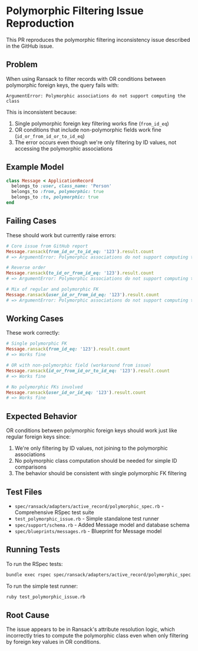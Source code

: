 # Polymorphic Filtering Issue Reproduction

This PR reproduces the polymorphic filtering inconsistency issue described in the GitHub issue.

## Problem

When using Ransack to filter records with OR conditions between polymorphic foreign keys, the query fails with:

```
ArgumentError: Polymorphic associations do not support computing the class
```

This is inconsistent because:
1. Single polymorphic foreign key filtering works fine (`from_id_eq`)
2. OR conditions that include non-polymorphic fields work fine (`id_or_from_id_or_to_id_eq`)
3. The error occurs even though we're only filtering by ID values, not accessing the polymorphic associations

## Example Model

```ruby
class Message < ApplicationRecord
  belongs_to :user, class_name: 'Person'
  belongs_to :from, polymorphic: true
  belongs_to :to, polymorphic: true
end
```

## Failing Cases

These should work but currently raise errors:

```ruby
# Core issue from GitHub report
Message.ransack(from_id_or_to_id_eq: '123').result.count
# => ArgumentError: Polymorphic associations do not support computing the class

# Reverse order
Message.ransack(to_id_or_from_id_eq: '123').result.count  
# => ArgumentError: Polymorphic associations do not support computing the class

# Mix of regular and polymorphic FK
Message.ransack(user_id_or_from_id_eq: '123').result.count
# => ArgumentError: Polymorphic associations do not support computing the class
```

## Working Cases

These work correctly:

```ruby
# Single polymorphic FK
Message.ransack(from_id_eq: '123').result.count
# => Works fine

# OR with non-polymorphic field (workaround from issue)
Message.ransack(id_or_from_id_or_to_id_eq: '123').result.count  
# => Works fine

# No polymorphic FKs involved
Message.ransack(user_id_or_id_eq: '123').result.count
# => Works fine
```

## Expected Behavior

OR conditions between polymorphic foreign keys should work just like regular foreign keys since:
1. We're only filtering by ID values, not joining to the polymorphic associations
2. No polymorphic class computation should be needed for simple ID comparisons
3. The behavior should be consistent with single polymorphic FK filtering

## Test Files

- `spec/ransack/adapters/active_record/polymorphic_spec.rb` - Comprehensive RSpec test suite
- `test_polymorphic_issue.rb` - Simple standalone test runner
- `spec/support/schema.rb` - Added Message model and database schema
- `spec/blueprints/messages.rb` - Blueprint for Message model

## Running Tests

To run the RSpec tests:
```bash
bundle exec rspec spec/ransack/adapters/active_record/polymorphic_spec.rb
```

To run the simple test runner:
```bash
ruby test_polymorphic_issue.rb
```

## Root Cause

The issue appears to be in Ransack's attribute resolution logic, which incorrectly tries to compute the polymorphic class even when only filtering by foreign key values in OR conditions.